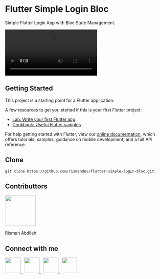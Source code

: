 # Flutter Simple Login Bloc

Simple Flutter Login App with Bloc State Management.

<video controls="controls" name="Login App Preview" src="assets/login_preview.mov"></video>

## Getting Started

This project is a starting point for a Flutter application.

A few resources to get you started if this is your first Flutter project:

- [Lab: Write your first Flutter app](https://flutter.dev/docs/get-started/codelab)
- [Cookbook: Useful Flutter samples](https://flutter.dev/docs/cookbook)

For help getting started with Flutter, view our
[online documentation](https://flutter.dev/docs), which offers tutorials,
samples, guidance on mobile development, and a full API reference.

## Clone

```
git clone https://github.com/rismandev/flutter-simple-login-bloc.git
```

## Contributtors

<img src="https://github.com/rismandev/kost/blob/master/src/assets/demo/me.jpg" width="100" alt=""/>

Risman Abdilah

## Connect with me

<div>
    <a href="tell:089647329246" target="_blank">
        <img src="https://github.com/rismandev/flutterUI_authentication/blob/master/assets/connect/whatsapp.png" width="50" height="50" alt=""/>
    </a>
    &nbsp;
    <a href="https://www.linkedin.com/in/rismandev" target="_blank">
        <img src="https://github.com/rismandev/flutterUI_authentication/blob/master/assets/connect/linkedin.png" width="50" height="50" alt=""/>
    </a>
    &nbsp;
    <a href="https://www.facebook.com/risman.abdilah.58" target="_blank">
        <img src="https://github.com/rismandev/flutterUI_authentication/blob/master/assets/connect/facebook.png" width="50" height="50" alt=""/>
    </a>
    &nbsp;
    <a href="https://www.instagram.com/rismandev" target="_blank">
        <img src="https://github.com/rismandev/flutterUI_authentication/blob/master/assets/connect/instagram.png" width="50" height="50" alt=""/>
    </a>
</div>
